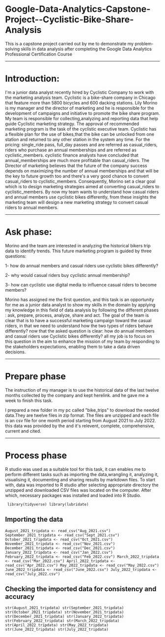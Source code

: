 # Google-Data-Analytics-Capstone-Project--Cyclistic-Bike-Share-Analysis
This is a capstone project carried out by me to demonstrate my problem-solving skills in data analysis after completing the Google Data Analytics Professional Certification Course

-------
# Introduction:
I'm a junior data analyst recently hired by Cyclistic Company to work with the marketing analysis team.
Cyclistic is a bike-share company in Chicago that feature more than 5800 bicycles and 600 dacking stations. Lily Morino is my manager and the director of marketing and he is responsible for the development of campaigns and initiative to promote the bike share program. My team is responsible for collecting,analyzing and reporting data that help guide Cyclistic marketing strategy. The approval of recommended marketing program is the task of the cyclistic executive team. Cyclistic has a flexible plan for the use of bikes,that the bike can be unlocked from one station and returned to any other station in the system any time. For the pricing: single_ride pass, full_day passes and are referred as casual_riders, riders who purchase an annual memberships and are referred as cyclistic_members. cyclistic finance analysts have concluded that annual_memberships are much more profitable than casual_riders. The Director of marketing believes that the future of the company success depends on maximizing the number of annual memberships and that will be the key to future growth too and there's a very good chance to convert casual_riders to cyclistic_members. Consequently, Morino set a clear goal which is to design marketing strategies aimed at converting casual_riders to cyclistic_members. By now my team wants to understand how casual riders and annual members use cyclistic bikes differently, from these insights the marketing team will design a new marketing strategy to convert casual riders to annual members. 

------
# Ask phase:
 Morino and the team are interested in analyzing the historical bikers trip data to identify trends. This future marketing program is guided by three questions:

1- how do annual members and casual riders use cyclistic bikes differently?

2- why would casual riders buy cyclistic annual membership?

3- how can cyclistic use digital media to influence casual riders to become members?

Morino has assigned me the first question, and this task is an opportunity for me as a junior data analyst to show my skills in the domain by applying my knowledge in this field of data analysis by following the different phases : ask, prepare, process, analyze, share and act.
The goal of the team is clear that is to have a successful marketing campaign toward the casual riders, in that we need to understand how the two types of riders behave differently? now that the asked question is clear: how do annual members and casual riders use Cyclistic bikes differently? all my job is to focus on this question in the aim to enhance the mission of my team by responding to the stakeholders expectations, enabling them to take a data driven decisions.

-------
# Prepare phase
The instruction of my manager is to use the historical data of the last twelve months collected by the company and kept herelink. and he gave me a week to finish this task.

I prepared a new folder in my pc called "bike_trips" to download the needed data.They are twelve files in zip format. The files are unzipped and each file is an csv file for one month period starting from August 2021 to July 2022. this data was provided by the and it's relevent, complete, comprehensive, current and cited.

------
# Process phase
R studio was used as a suitable tool for this task, it can enables me to perform different tasks such as importing the data,wrangling it, analyzing it, visualising it, documenting and sharing results by markdown files.​
To start with, data was imported to R studio after selecting appropriate directory the unzipped and downloaded CSV files was located on the computer. After which, necessary packages was installed and loaded into R Studio.

`` 
library(tidyverse)
library(lubridate)
``
## Importing the data

``
August_2021_tripdata <- read_csv("Aug_2021.csv")
September_2021_tripdata <- read_csv("Sept_2021.csv")
October_2021_tripdata <- read_csv("Oct_2021.csv")
November_2021_tripdata <- read_csv("Nov_2021.csv")
December_2021_tripdata <- read_csv("Dec_2021.csv")
January_2022_tripdata <- read_csv("Jan_2022.csv")
February_2022_tripdata <- read_csv("Feb_2022.csv")
March_2022_tripdata <- read_csv("Mar_2022.csv")
April_2022_tripdata <- read_csv("Apr_2022.csv")
May_2022_tripdata <- read_csv("May_2022.csv")
June_2022_tripdata <- read_csv("June_2022.csv")
July_2022_tripdata <- read_csv("July_2022.csv")
``

## Checking the imported data for consistency and accuracy

``
str(August_2021_tripdata)
str(September_2021_tripdata)
str(October_2021_tripdata)
str(November_2021_tripdata)
str(December_2021_tripdata)
str(January_2022_tripdata)
str(February_2022_tripdata)
str(March_2022_tripdata)
str(April_2022_tripdata)
str(May_2022_tripdata)
str(June_2022_tripdata)
str(July_2022_tripdata)
``
